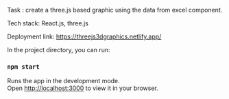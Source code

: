 Task : create a three.js based graphic using the data from excel component.

Tech stack: React.js, three.js

Deployment link: https://threejs3dgraphics.netlify.app/

In the project directory, you can run:

### `npm start`

Runs the app in the development mode.\
Open [http://localhost:3000](http://localhost:3000) to view it in your browser.
